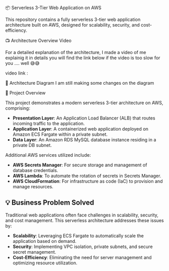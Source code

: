 📦 Serverless 3-Tier Web Application on AWS

This repository contains a fully serverless 3-tier web application architecture built on AWS, designed for scalability, security, and cost-efficiency.

📺 Architecture Overview Video

For a detailed explanation of the architecture, I made a video of me explainig it in details you will find the link below
if the video is too slow for you .... well 😅😅

video link :

🧱 Architecture Diagram
I am still making some changes on the diagram

🧩 Project Overview

This project demonstrates a modern serverless 3-tier architecture on AWS, comprising:

- **Presentation Layer**: An Application Load Balancer (ALB) that routes incoming traffic to the application.
- **Application Layer**: A containerized web application deployed on Amazon ECS Fargate within a private subnet.
- **Data Layer**: An Amazon RDS MySQL database instance residing in a private DB subnet.

Additional AWS services utilized include:

- **AWS Secrets Manager**: For secure storage and management of database credentials.
- **AWS Lambda**: To automate the rotation of secrets in Secrets Manager.
- **AWS CloudFormation**: For infrastructure as code (IaC) to provision and manage resources.

## 💡 Business Problem Solved

Traditional web applications often face challenges in scalability, security, and cost management. This serverless architecture addresses these issues by:

- **Scalability**: Leveraging ECS Fargate to automatically scale the application based on demand.
- **Security**: Implementing VPC isolation, private subnets, and secure secret management.
- **Cost-Efficiency**: Eliminating the need for server management and optimizing resource utilization.

